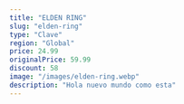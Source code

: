 ```yaml
---
title: "ELDEN RING"
slug: "elden-ring"
type: "Clave"
region: "Global"
price: 24.99
originalPrice: 59.99
discount: 58
image: "/images/elden-ring.webp"
description: "Hola nuevo mundo como esta"
---
```

